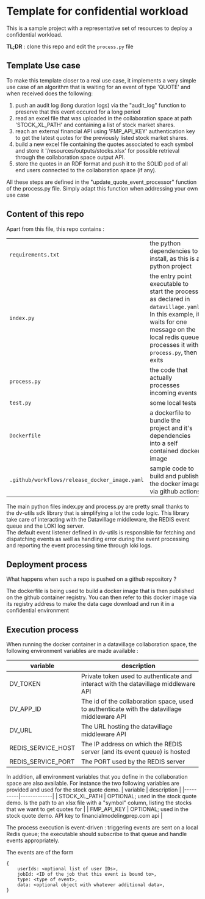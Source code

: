 # Template for confidential workload

This is a sample project with a representative set of resources to deploy a confidential workload.

__TL;DR__ : clone this repo and edit the `process.py` file


## Template Use case

To make this template closer to a real use case,
it implements a very simple use case of an algorithm that is waiting for an event of type 'QUOTE' and when received does the following:
 1. push an audit log (long duration logs) via the "audit_log" function to preserve that this event occured for a long period
 2. read an excel file that was uploaded in the collaboration space at path 'STOCK_XL_PATH' and containing a list of stock market shares.
 3. reach an external financial API using 'FMP_API_KEY' authentication key to get the latest quotes for the previously listed stock market shares.
 4. build a new excel file containing the quotes associated to each symbol and store it '/resources/outputs/stocks.xlsx' for possible retrieval through the collaboration space output API.
 5. store the quotes in an RDF format and push it to the SOLID pod of all end users connected to the collaboration space (if any).

All these steps are defined in the "update_quote_event_processor" function of the process.py file.
Simply adapt this function when addressing your own use case


## Content of this repo
Apart from this file, this repo contains :

| | |
|----------|-------------|
| `requirements.txt` | the python dependencies to install, as this is a python project |
| `index.py` | the entry point executable to start the process, as declared in `datavillage.yaml`. In this example, it waits for one message on the local redis queue, processes it with `process.py`, then exits |
| `process.py` | the code that actually processes incoming events |
| `test.py` | some local tests |
| `Dockerfile` | a dockerfile to bundle the project and it's dependencies into a self contained docker image |
| `.github/workflows/release_docker_image.yaml` | sample code to build and publish the docker image via github actions |

The main python files index.py and process.py are pretty small thanks to the dv-utils sdk library that is simplifying a lot the code logic.
This library take care of interacting with the Datavillage middleware, the REDIS event queue and the LOKI log server.  
The default event listener defined in dv-utils is responsible for fetching and dispatching events as well as handling error during the event processing and reporting the event processing time through loki logs. 

## Deployment process
What happens when such a repo is pushed on a github repository ?

The dockerfile is being used to build a docker image that is then published on the github container registry.
You can then refer to this docker image via its registry address to make the data cage download and run it in a confidential environment

## Execution process

When running the docker container in a datavillage collaboration space, the following environment variables are made available :
 
| variable | description |
|----------|-------------|
| DV_TOKEN |  Private token used to authenticate and interact with the datavillage middleware API      |
| DV_APP_ID | The id of the collaboration space, used to authenticate with the datavillage middleware API       |
| DV_URL | The URL hosting the datavillage middleware API      |
| REDIS_SERVICE_HOST |  The IP address on which the REDIS server (and its event queue) is hosted     |
| REDIS_SERVICE_PORT |  The PORT used by the REDIS server    |

In addition, all environment variables that you define in the collaboration space are also available.
For instance the two following variables are provided and used for the stock quote demo.
| variable | description |
|----------|-------------|
| STOCK_XL_PATH | OPTIONAL; used in the stock quote demo.  Is the path to an xlsx file with a "symbol" column, listing the stocks that we want to get quotes for |
| FMP_API_KEY | OPTIONAL; used in the stock quote demo.  API key to financialmodelingprep.com api |

The process execution is event-driven : triggering events are sent on a local Redis queue; the executable should 
subscribe to that queue and handle events appropriately.

The events are of the form 
```
{
    userIds: <optional list of user IDs>,
    jobId: <ID of the job that this event is bound to>,
    type: <type of event>,
    data: <optional object with whatever additional data>,
}
```


